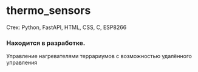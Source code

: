 # thermo_sensors
Стек: Python, FastAPI, HTML, CSS, C, ESP8266
### Находится в разработке.
Управление нагревателями террариумов с возможностью удалённого управления
